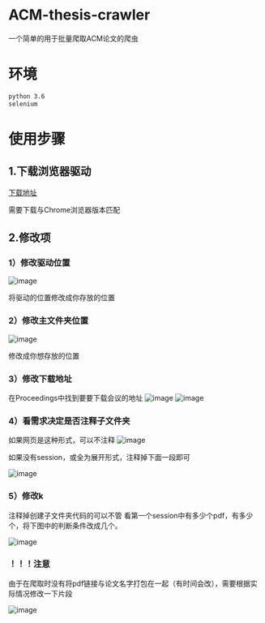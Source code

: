 # ACM-thesis-crawler
一个简单的用于批量爬取ACM论文的爬虫
# 环境
```bash
python 3.6
selenium
```
# 使用步骤
## 1.下载浏览器驱动
[下载地址](http://chromedriver.storage.googleapis.com/index.html)

需要下载与Chrome浏览器版本匹配
## 2.修改项
### 1）修改驱动位置
![image](https://user-images.githubusercontent.com/86061264/170816770-f2bd42a8-bf84-4462-9f53-669933d12738.png)

将驱动的位置修改成你存放的位置
### 2）修改主文件夹位置
![image](https://user-images.githubusercontent.com/86061264/170816835-e8d60cf4-a26b-442b-b443-b878bb0f9566.png)

修改成你想存放的位置
### 3）修改下载地址
在Proceedings中找到要要下载会议的地址
![image](https://user-images.githubusercontent.com/86061264/170817026-29052306-0abf-4068-91bb-ad143b80b002.png)
![image](https://user-images.githubusercontent.com/86061264/170817036-f3099a85-6200-48f2-9d67-b6d76688722c.png)
### 4）看需求决定是否注释子文件夹
如果网页是这种形式，可以不注释
![image](https://user-images.githubusercontent.com/86061264/170817182-b26b154c-fe82-4d00-a90c-0548ac8f478f.png)

如果没有session，或全为展开形式，注释掉下面一段即可

![image](https://user-images.githubusercontent.com/86061264/170817074-ca04db0d-974b-4621-b07c-2bd02777677c.png)
### 5）修改k
注释掉创建子文件夹代码的可以不管
看第一个session中有多少个pdf，有多少个，将下图中的判断条件改成几个。

![image](https://user-images.githubusercontent.com/86061264/170817524-12f810ee-8bee-418f-81c3-b38951b67d2d.png)

### ！！！注意
由于在爬取时没有将pdf链接与论文名字打包在一起（有时间会改），需要根据实际情况修改一下片段

![image](https://user-images.githubusercontent.com/86061264/170817657-7908e6eb-18fe-430e-a8a0-9cd8abfc17ef.png)
